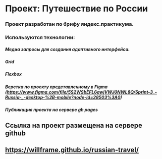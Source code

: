 # Проект: Путешествие по России

### Проект разработан по брифу яндекс.практикума. 

### Используются технологии:
##### Медиа запросы для создания адаптивного интерфейса.
##### Grid
##### Flexbox
##### Верстка по проекту представленному в Figma (https://www.figma.com/file/5S2WSbEFL6awjVWJ0NWL8Q/Sprint-3_-Russia-_-desktop-%2B-mobile?node-id=28503%3A0)
##### Публикация проекта на сервере gh pages

## Ссылка на проект размещена на сервере github
## https://willframe.github.io/russian-travel/
